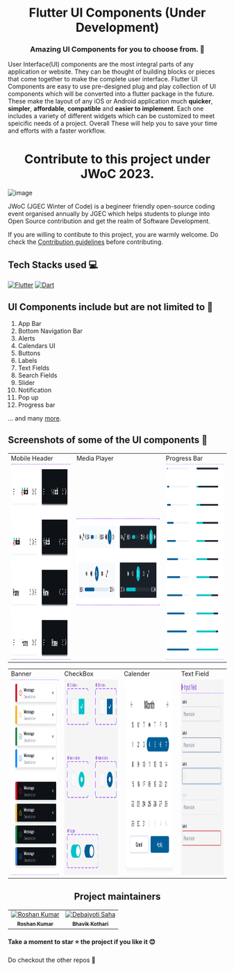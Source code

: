 <h1 align=center> Flutter UI Components (Under Development) </h1>

<h3 align=center> Amazing UI Components for you to choose from. 📜 </h3>


User Interface(UI) components are the most integral parts of any application or website. They can be thought of building blocks or pieces that come together to make the complete user interface. Flutter UI Components are  easy to use pre-designed plug and play collection of UI components which will be converted into a flutter package in the future. These make the layout of any iOS or Android application much **quicker**, **simpler**, **affordable**, **compatible** and **easier to implement**. Each one includes a variety of different widgets which can be customized to meet speicific needs of a project. Overall These will help you to save your time and efforts with a faster workflow.

<h1 align='center'>Contribute to this project under JWoC 2023.</h1>

![image](https://user-images.githubusercontent.com/93156825/218812396-11adb7dd-7d59-4d99-bd0b-651bcd00f22d.png)

JWoC (JGEC Winter of Code) is a begineer friendly open-source coding event organised annually by JGEC which helps students to plunge into Open Source contribution and get the realm of Software Development.

If you are willing to contibute to this project, you are warmly welcome.
Do check the [Contribution guidelines](https://github.com/ISHITA-ROY016/flutter-ui-components/blob/ishita/Contribution.md) before contributing.

## Tech Stacks used 💻

[![Flutter](https://img.shields.io/badge/Flutter-%2302569B.svg?style=for-the-badge&logo=Flutter&logoColor=white)](https://flutter.dev/)
[![Dart](https://img.shields.io/badge/dart-%230175C2.svg?style=for-the-badge&logo=dart&logoColor=white)](https://dart.dev/)





## UI Components include but are not limited to 📖
1. App Bar
2. Bottom Navigation Bar
3. Alerts
4. Calendars UI
5. Buttons 
6. Labels
7. Text Fields
8. Search Fields
9. Slider
10. Notification 
11. Pop up
12. Progress bar 

... and many [more](https://docs.flutter.dev/development/ui/widgets/material).

## Screenshots of some of the UI components :iphone:
<table>
  <tr>
    <td>Mobile Header</td>
     <td>Media Player</td>
     <td>Progress Bar</td>
  </tr>
  <tr>
    <td><img src="assets/Screenshots/Mobile header.png" width=300 height=450></td>
    <td><img src="assets/Screenshots/Media player.png" width=470 height=200></td>
    <td><img src="assets/Screenshots/Progress Bar.png" width=270 height=450></td>
  </tr>
  </table>
  <table>
    <tr>
    <td>Banner</td>
     <td>CheckBox</td>
    <td>Calender</td>
      <td>Text Field</td>
  </tr>
  <tr>
    <td><img src="assets/Screenshots/Banner alert.png" width=270 height=450></td>
    <td><img src="assets/Screenshots/checkbox.png" width=270 height=450></td>
    <td><img src="assets/Screenshots/calender.png" width=270 height=450></td>
    <td><img src="assets/Screenshots/text field.png" width=270 height=450></td>
  </tr>
 </table>


<h2 align='center'> Project maintainers </h2>
<table align='center'>
<tr>
    <td align="center">
        <a href="https://github.com/roshaen">
            <img src="https://avatars.githubusercontent.com/u/58213083?v=4" width="100;" alt="Roshan Kumar"/>
            <br />
            <sub><b>Roshan Kumar</b></sub>
        </a>
    </td>
      <td align="center">
        <a href="https://github.com/Bhavikk01">
            <img src="https://avatars.githubusercontent.com/u/91150440?v=4" width="100;" alt="Debajyoti Saha"/>
            <br />
            <sub><b>Bhavik Kothari</b></sub>
        </a>
    </td>
  </tr>
</table>


#### Take a moment to star ⭐ the project if you like it 😊

Do checkout the other repos 💫
